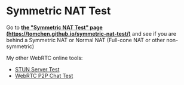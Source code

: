 # Symmetric NAT Test

Go to [**the "Symmetric NAT Test" page (https://tomchen.github.io/symmetric-nat-test/)**](https://tomchen.github.io/symmetric-nat-test/) and see if you are behind a Symmetric NAT or Normal NAT (Full-cone NAT or other non-symmetric)

My other WebRTC online tools:

- [STUN Server Test](https://tomchen.github.io/stun-server-test/)
- [WebRTC P2P Chat Test](https://tomchen.github.io/webrtc-p2p-chat/)
